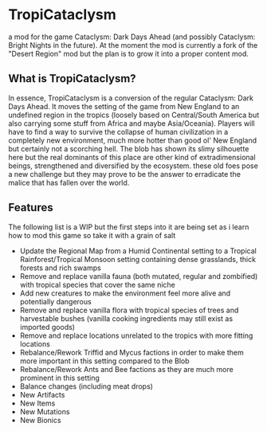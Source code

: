 # TropiCataclysm

a mod for the game Cataclysm: Dark Days Ahead (and possibly Cataclysm: Bright Nights in the future). At the moment the mod is currently a fork of the "Desert Region" mod but the plan is to grow it into a proper content mod.

## What is TropiCataclysm?

In essence, TropiCataclysm is a conversion of the regular Cataclysm: Dark Days Ahead. It moves the setting of the game from New England to an undefined region in the tropics (loosely based on Central/South America but also carrying some stuff from Africa and maybe Asia/Oceania). Players will have to find a way to survive the collapse of human civilization in a completely new environment, much more hotter than good ol' New England but certainly not a scorching hell. The blob has shown its slimy silhouette here but the real dominants of this place are other kind of extradimensional beings, strengthened and diversified by the ecosystem. these old foes pose a new challenge but they may prove to be the answer to erradicate the malice that has fallen over the world.

## Features

The following list is a WIP but the first steps into it are being set as i learn how to mod this game so take it with a grain of salt

- Update the Regional Map from a Humid Continental setting to a Tropical Rainforest/Tropical Monsoon setting containing dense grasslands, thick forests and rich swamps
- Remove and replace vanilla fauna (both mutated, regular and zombified) with tropical species that cover the same niche
- Add new creatures to make the environment feel more alive and potentially dangerous
- Remove and replace vanilla flora with tropical species of trees and harvestable bushes (vanilla cooking ingredients may still exist as imported goods)
- Remove and replace locations unrelated to the tropics with more fitting locations
- Rebalance/Rework Triffid and Mycus factions in order to make them more important in this setting compared to the Blob
- Rebalance/Rework Ants and Bee factions as they are much more prominent in this setting
- Balance changes (including meat drops)
- New Artifacts
- New Items
- New Mutations
- New Bionics
